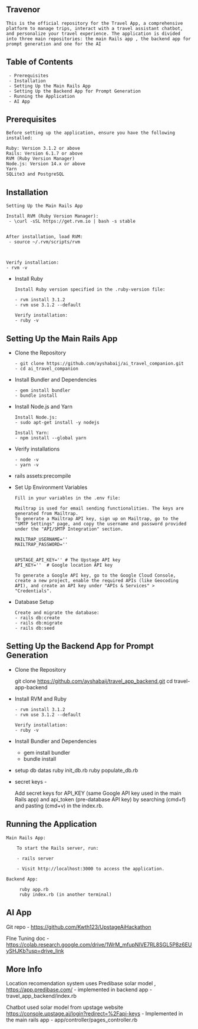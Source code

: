 Travenor
---------

	This is the official repository for the Travel App, a comprehensive platform to manage trips, interact with a travel assistant chatbot, and personalize your travel experience. The application is divided into three main repositories: the main Rails app , the backend app for prompt generation and one for the AI

Table of Contents
-----------------

	 - Prerequisites
	 - Installation
	 - Setting Up the Main Rails App
	 - Setting Up the Backend App for Prompt Generation
	 - Running the Application
	 - AI App


Prerequisites
-------------

	Before setting up the application, ensure you have the following installed:

	Ruby: Version 3.1.2 or above
	Rails: Version 6.1.7 or above
	RVM (Ruby Version Manager)
	Node.js: Version 14.x or above
	Yarn
	SQLite3 and PostgreSQL 

Installation
-------------

	Setting Up the Main Rails App

	Install RVM (Ruby Version Manager):
	 - \curl -sSL https://get.rvm.io | bash -s stable


	After installation, load RVM:
	 - source ~/.rvm/scripts/rvm
	


	Verify installation:
	- rvm -v



  - Install Ruby


		Install Ruby version specified in the .ruby-version file:

		- rvm install 3.1.2
		- rvm use 3.1.2 --default

		Verify installation:
		- ruby -v



Setting Up the Main Rails App
-----------------------------

  - Clone the Repository

		
		- git clone https://github.com/ayshabaij/ai_travel_companion.git
		- cd ai_travel_companion

  - Install Bundler and Dependencies

	
		- gem install bundler
		- bundle install

  - Install Node.js and Yarn

		
		Install Node.js:
		- sudo apt-get install -y nodejs
		
		Install Yarn:
		- npm install --global yarn

  - Verify installations


		- node -v
		- yarn -v 

  - rails assets:precompile 

  - Set Up Environment Variables


		Fill in your variables in the .env file:

		Mailtrap is used for email sending functionalities. The keys are generated from Mailtrap. 
		To generate a Mailtrap API key, sign up on Mailtrap, go to the "SMTP Settings" page, and copy the username and password provided under the "API/SMTP Integration" section.

		MAILTRAP_USERNAME=''
		MAILTRAP_PASSWORD=''


		UPSTAGE_API_KEY='' # The Upstage API key
        API_KEY=''  # Google location API key

        To generate a Google API key, go to the Google Cloud Console, create a new project, enable the required APIs (like Geocoding API), and create an API key under "APIs & Services" > "Credentials".

  - Database Setup


		Create and migrate the database:
		- rails db:create
		- rails db:migrate
		- rails db:seed


Setting Up the Backend App for Prompt Generation
------------------------------------------------


  - Clone the Repository

     git clone https://github.com/ayshabaij/travel_app_backend.git
     cd travel-app-backend

  - Install RVM and Ruby

        - rvm install 3.1.2
		- rvm use 3.1.2 --default

		Verify installation:
		- ruby -v

  - Install Bundler and Dependencies

     - gem install bundler
     - bundle install

  - setup db datas
     ruby init_db.rb
     ruby populate_db.rb

  - secret keys -

    Add secret keys for API_KEY (same Google API key used in the main Rails app) and api_token (pre-database API key) by searching (cmd+f) and pasting (cmd+v) in the index.rb.

Running the Application
------------------------

  	Main Rails App:

       	To start the Rails server, run:  

       	- rails server

        - Visit http://localhost:3000 to access the application.

    Backend App:

         ruby app.rb 
         ruby index.rb (in another terminal)

AI App
-------

  Git repo - https://github.com/Kwth123/UpstageAiHackathon

  FIne Tuning doc -  https://colab.research.google.com/drive/1WrM_mfupNIVE7RL8SGL5P8z6EUySHJKb?usp=drive_link
 

More Info
---------

Location recomendation system uses Predibase solar model , https://app.predibase.com/ - implemented in backend app - travel_app_backend/index.rb


Chatbot used solar model from upstage website https://console.upstage.ai/login?redirect=%2Fapi-keys - Implemented in the main rails app - app/controller/pages_controller.rb
